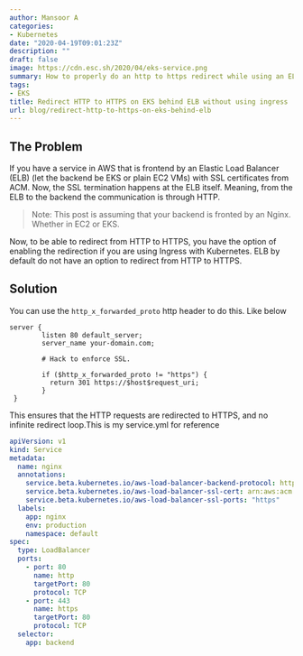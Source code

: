 ```yaml
---
author: Mansoor A
categories:
- Kubernetes
date: "2020-04-19T09:01:23Z"
description: ""
draft: false
image: https://cdn.esc.sh/2020/04/eks-service.png
summary: How to properly do an http to https redirect while using an ELB for SSL termination
tags:
- EKS
title: Redirect HTTP to HTTPS on EKS behind ELB without using ingress
url: blog/redirect-http-to-https-on-eks-behind-elb
---
```


## The Problem

If you have a service in AWS that is frontend by an Elastic Load Balancer (ELB) (let the backend be EKS or plain EC2 VMs) with SSL certificates from ACM. Now, the SSL termination happens at the ELB itself. Meaning, from the ELB to the backend the communication is through HTTP.

> Note: This post is assuming that your backend is fronted by an Nginx. Whether in EC2 or EKS.

Now, to be able to redirect from HTTP to HTTPS, you have the option of enabling the redirection if you are using Ingress with Kubernetes. ELB by default do not have an option to redirect from HTTP to HTTPS.

## Solution

You can use the `http_x_forwarded_proto` http header to do this. Like below

```nginx
server {
        listen 80 default_server;
        server_name your-domain.com;

        # Hack to enforce SSL. 

        if ($http_x_forwarded_proto != "https") {
          return 301 https://$host$request_uri;
        }
 }
```

This ensures that the HTTP requests are redirected to HTTPS, and no infinite redirect loop.This is my service.yml for reference

```yaml
apiVersion: v1
kind: Service
metadata:
  name: nginx
  annotations:
    service.beta.kubernetes.io/aws-load-balancer-backend-protocol: http
    service.beta.kubernetes.io/aws-load-balancer-ssl-cert: arn:aws:acm:<your-acm-entry>
    service.beta.kubernetes.io/aws-load-balancer-ssl-ports: "https"
  labels:
    app: nginx
    env: production
    namespace: default
spec:
  type: LoadBalancer
  ports:
    - port: 80
      name: http
      targetPort: 80
      protocol: TCP
    - port: 443
      name: https
      targetPort: 80
      protocol: TCP
  selector:
    app: backend
```



